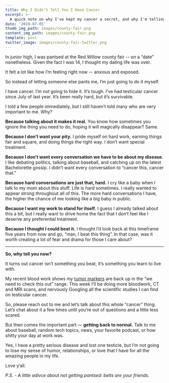 ```yaml
---
title: Why I Didn’t Tell You I Have Cancer 
excerpt: >-
  A quick note on why I've kept my cancer a secret, and why I'm telling you now.
date: '2019-07-05'
thumb_img_path: images/county-fair.png
content_img_path: images/county-fair.png
template: post
twitter_image: images/county-fair-twitter.png
---
```


In junior high, I was pantsed at the Red Willow county fair -- on a “date” nonetheless. Given the fact I was 14, I thought my dating life was over.

It felt a lot like how I’m feeling right now -- anxious and exposed. 

So instead of letting someone else pants me, I’m just going to do it myself.

I have cancer. I’m not going to hide it. It’s tough. I’ve had testicular cancer since July of last year. It’s been really hard, but it’s survivable.

I told a few people immediately, but I still haven’t told many who are very important to me. Why?

**Because talking about it makes it real.**
You know how sometimes you ignore the thing you need to do, hoping it will magically disappear? Same. 

**Because I don’t want your pity.**
I pride myself on hard work, earning things fair and square, and doing things the right way. I don’t want special treatment. 

**Because I don’t want every conversation we have to be about my disease.**
I like debating politics, talking about baseball, and catching up on the latest Bachelorette gossip. I didn’t want every conversation to “cancer this, cancer that.”

**Because hard conversations are just that, hard.**
I cry like a baby when I talk to my mom about this stuff. Life is hard sometimes. I really wanted to appear strong throughout all of this. The more hard conversations I have, the higher the chance of me looking like a big baby in public. 

**Because I want my work to stand for itself.**
I guess I already talked about this a bit, but I really want to drive home the fact that I don’t feel like I deserve any preferential treatment. 

**Because I thought I could beat it.**
I thought I’d look back at this timeframe five years from now and go, “man, I beat this thing”. In that case, was it worth creating a lot of fear and drama for those I care about?

------

**So, why tell you now?**

It turns out cancer isn’t something you beat, it’s something you learn to live with. 

My recent blood work shows my [tumor markers](https://www.cancer.org/cancer/testicular-cancer/detection-diagnosis-staging/how-diagnosed.html) are back up in the “we need to check this out” range. This week I’ll be doing more bloodwork, CT and MRI scans, and nervously Googling all the scientific studies I can find on testicular cancer. 

So, please reach out to me and let’s talk about this whole “cancer” thing. Let’s chat about it a few times until you’re out of questions and a little less scared. 

But then comes the important part — **getting back to normal.** Talk to me about baseball, random tech topics, news, your favorite podcast, or how shitty your day at work was. 

Yes, I have a pretty serious disease and lost one testicle, but I’m not going to lose my sense of humor, relationships, or love that I have for all the amazing people in my life.

Love y’all. 

*P.S. - A little adivce about not getting pantsed: belts are your friends.*
